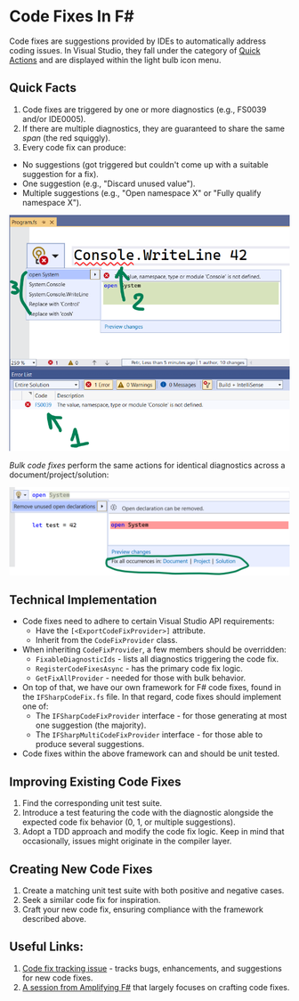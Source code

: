 # Code Fixes In F#

Code fixes are suggestions provided by IDEs to automatically address coding issues. In Visual Studio, they fall under the category of [Quick Actions](https://learn.microsoft.com/visualstudio/ide/quick-actions) and are displayed within the light bulb icon menu.

## Quick Facts

1. Code fixes are triggered by one or more diagnostics (e.g., FS0039 and/or IDE0005).
1. If there are multiple diagnostics, they are guaranteed to share the same _span_ (the red squiggly).
1. Every code fix can produce:
  - No suggestions (got triggered but couldn't come up with a suitable suggestion for a fix).
  - One suggestion (e.g., "Discard unused value").
  - Multiple suggestions (e.g., "Open namespace X" or "Fully qualify namespace X").

![Important bits about code fixes](./codefixes-1.png)

_Bulk code fixes_ perform the same actions for identical diagnostics across a document/project/solution:

![Bulk code fixes](./codefixes-2.png)

## Technical Implementation

- Code fixes need to adhere to certain Visual Studio API requirements:
  - Have the `[<ExportCodeFixProvider>]` attribute.
  - Inherit from the `CodeFixProvider` class.
- When inheriting `CodeFixProvider`, a few members should be overridden:
  - `FixableDiagnosticIds` - lists all diagnostics triggering the code fix.
  - `RegisterCodeFixesAsync` - has the primary code fix logic.
  - `GetFixAllProvider` - needed for those with bulk behavior.
- On top of that, we have our own framework for F# code fixes, found in the `IFSharpCodeFix.fs` file. In that regard, code fixes should implement one of:
  - The `IFSharpCodeFixProvider` interface - for those generating at most one suggestion (the majority).
  - The `IFSharpMultiCodeFixProvider` interface - for those able to produce several suggestions.
- Code fixes within the above framework can and should be unit tested.

## Improving Existing Code Fixes

1. Find the corresponding unit test suite.
2. Introduce a test featuring the code with the diagnostic alongside the expected code fix behavior (0, 1, or multiple suggestions).
3. Adopt a TDD approach and modify the code fix logic. Keep in mind that occasionally, issues might originate in the compiler layer.

## Creating New Code Fixes

1. Create a matching unit test suite with both positive and negative cases.
2. Seek a similar code fix for inspiration.
3. Craft your new code fix, ensuring compliance with the framework described above.

## Useful Links:

1. [Code fix tracking issue](https://github.com/dotnet/fsharp/issues/15408) - tracks bugs, enhancements, and suggestions for new code fixes.
2. [A session from Amplifying F#](https://amplifying-fsharp.github.io/sessions/2023/06/16/) that largely focuses on crafting code fixes.